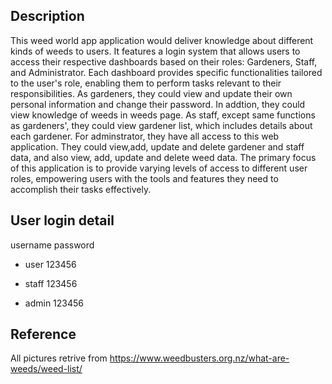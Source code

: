 
## Description

This weed world app application would deliver knowledge about different kinds of weeds to users. It features a login system that allows users to access their respective dashboards based on their roles: Gardeners, Staff, and Administrator. Each dashboard provides specific functionalities tailored to the user's role, enabling them to perform tasks relevant to their responsibilities.
As gardeners, they could view and update their own personal information and change their password. In addtion, they could view knowledge of weeds in weeds page.
As staff, except same functions as gardeners', they could view gardener list, which includes details about each gardener.
For adminstrator, they have all access to this web application. They could view,add, update and delete gardener and staff data, and also view, add, update and delete weed data.
 The primary focus of this application is to provide varying levels of access to different user roles, empowering users with the tools and features they need to accomplish their tasks effectively.


## User login detail 

 username      password
- user          123456
* staff         123456
+ admin         123456

## Reference 

All pictures retrive from https://www.weedbusters.org.nz/what-are-weeds/weed-list/
